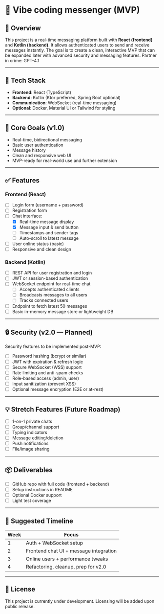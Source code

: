 # 📨 Vibe coding messenger (MVP)

## 🧠 Overview

This project is a real-time messaging platform built with **React (frontend)** and **Kotlin (backend)**. It allows authenticated users to send and receive messages instantly. The goal is to create a clean, interactive MVP that can be expanded later with advanced security and messaging features. Partner in crime: GPT-4.1

---

## 🚀 Tech Stack

- **Frontend**: React (TypeScript)
- **Backend**: Kotlin (Ktor preferred, Spring Boot optional)
- **Communication**: WebSocket (real-time messaging)
- **Optional**: Docker, Material UI or Tailwind for styling

---

## 🎯 Core Goals (v1.0)

- Real-time, bidirectional messaging
- Basic user authentication
- Message history
- Clean and responsive web UI
- MVP-ready for real-world use and further extension

---

## ✅ Features

### Frontend (React)
- [ ] Login form (username + password)
- [ ] Registration form
- [ ] Chat interface:
  - [x] Real-time message display
  - [x] Message input & send button
  - [ ] Timestamps and sender tags
  - [ ] Auto-scroll to latest message
- [ ] User online status (basic)
- [ ] Responsive and clean design

### Backend (Kotlin)
- [ ] REST API for user registration and login
- [ ] JWT or session-based authentication
- [ ] WebSocket endpoint for real-time chat
  - [ ] Accepts authenticated clients
  - [ ] Broadcasts messages to all users
  - [ ] Tracks connected users
- [ ] Endpoint to fetch latest 50 messages
- [ ] Basic in-memory message store or lightweight DB

---

## 🔒 Security (v2.0 — Planned)

Security features to be implemented post-MVP:

- [ ] Password hashing (bcrypt or similar)
- [ ] JWT with expiration & refresh logic
- [ ] Secure WebSocket (WSS) support
- [ ] Rate limiting and anti-spam checks
- [ ] Role-based access (admin, user)
- [ ] Input sanitization (prevent XSS)
- [ ] Optional message encryption (E2E or at-rest)

---

## 💡 Stretch Features (Future Roadmap)

- [ ] 1-on-1 private chats
- [ ] Group/channel support
- [ ] Typing indicators
- [ ] Message editing/deletion
- [ ] Push notifications
- [ ] File/image sharing

---

## 📦 Deliverables

- [ ] GitHub repo with full code (frontend + backend)
- [ ] Setup instructions in README
- [ ] Optional Docker support
- [ ] Light test coverage

---

## 📅 Suggested Timeline

| Week | Focus |
|------|-------|
| 1 | Auth + WebSocket setup |
| 2 | Frontend chat UI + message integration |
| 3 | Online users + performance tweaks |
| 4 | Refactoring, cleanup, prep for v2.0 |

---

## 📝 License

This project is currently under development. Licensing will be added upon public release.
